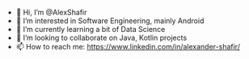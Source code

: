 - 👋 Hi, I’m @AlexShafir
- 👀 I’m interested in Software Engineering, mainly Android
- 🌱 I’m currently learning a bit of Data Science
- 💞️ I’m looking to collaborate on Java, Kotlin projects
- 📫 How to reach me: https://www.linkedin.com/in/alexander-shafir/
